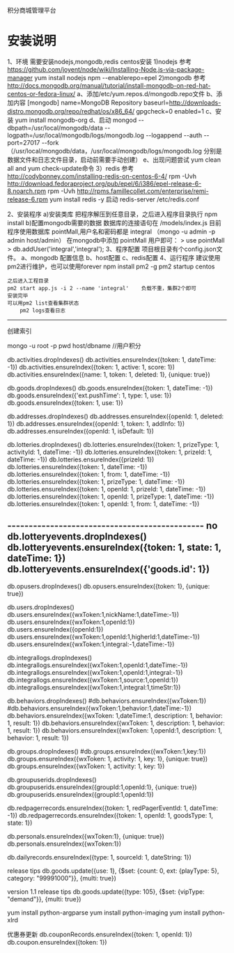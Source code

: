积分商城管理平台

安装说明
=====
1、环境
    需要安装nodejs,mongodb,redis
    centos安装
    1)nodejs  参考 https://github.com/joyent/node/wiki/Installing-Node.js-via-package-manager
        yum install nodejs npm --enablerepo=epel
    2)mongodb 参考 http://docs.mongodb.org/manual/tutorial/install-mongodb-on-red-hat-centos-or-fedora-linux/
        a、添加/etc/yum.repos.d/mongodb.repo文件
        b、添加内容
            [mongodb]
            name=MongoDB Repository
            baseurl=http://downloads-distro.mongodb.org/repo/redhat/os/x86_64/
            gpgcheck=0
            enabled=1
        c、安装
            yum install mongodb-org
        d、启动
            mongod --dbpath=/usr/local/mongodb/data --logpath=/usr/local/mongodb/logs/mongodb.log --logappend  --auth --port=27017 --fork
            （/usr/local/mongodb/data，/usr/local/mongodb/logs/mongodb.log 分别是数据文件和日志文件目录，启动前需要手动创建）
        e、出现问题尝试 yum clean all and yum check-update命令
    3）redis 参考 http://codybonney.com/installing-redis-on-centos-6-4/
        rpm -Uvh http://download.fedoraproject.org/pub/epel/6/i386/epel-release-6-8.noarch.rpm
        rpm -Uvh http://rpms.famillecollet.com/enterprise/remi-release-6.rpm
        yum install redis -y
        启动
        redis-server /etc/redis.conf

2、安装程序
    a)安装类库  把程序解压到任意目录，之后进入程序目录执行 npm install
    b)配置mongodb需要的数据
        数据库的连接语句在 /models/index.js
        目前程序使用数据库 pointMall,用户名和密码都是 integral
        （mongo -u admin -p admin host/admin）
        在mongodb中添加 pointMall 用户即可：
            > use pointMall
            > db.addUser('integral','integral');
3、程序配置
    项目根目录有个config.json文件。
    a、mongodb 配置信息 b、host配置 c、redis配置
4、运行程序
    建议使用pm2进行维护，也可以使用forever
    npm install pm2 -g
    pm2 startup centos

    之后进入工程目录
    pm2 start app.js -i 2 --name 'integral'    负载不重，集群2个即可
    安装完毕
    可以用pm2 list查看集群状态
        pm2 logs查看日志


---------------------------------------------------------------------------------------------------
创建索引

mongo -u root -p pwd host/dbname
//用户积分


db.activities.dropIndexes()
db.activities.ensureIndex({token: 1, dateTime: -1})
db.activities.ensureIndex({token: 1, active: 1, score: 1})
db.activities.ensureIndex({name: 1, token: 1, deleted: 1}, {unique: true})

db.goods.dropIndexes()
db.goods.ensureIndex({token: 1, dateTime: -1})
db.goods.ensureIndex({'ext.pushTime': 1, type: 1, use: 1})
db.goods.ensureIndex({token: 1, use: 1})

db.addresses.dropIndexes()
db.addresses.ensureIndex({openId: 1, deleted: 1})
db.addresses.ensureIndex({openId: 1, token: 1, addInfo: 1})
db.addresses.ensureIndex({openId: 1, isDefault: 1})

db.lotteries.dropIndexes()
db.lotteries.ensureIndex({token: 1, prizeType: 1, activityId: 1, dateTime: -1})
db.lotteries.ensureIndex({token: 1, prizeId: 1, dateTime: -1})
db.lotteries.ensureIndex({prizeId: 1})
db.lotteries.ensureIndex({token: 1, dateTime: -1})
db.lotteries.ensureIndex({token: 1, from: 1, dateTime: -1})
db.lotteries.ensureIndex({token: 1, prizeType: 1, dateTime: -1})
db.lotteries.ensureIndex({token: 1, openId: 1, prizeId: 1, dateTime: -1})
db.lotteries.ensureIndex({token: 1, openId: 1, prizeType: 1, dateTime: -1})
db.lotteries.ensureIndex({token: 1, openId: 1, from: 1, dateTime: -1})

---------------------------------------------- no
db.lotteryevents.dropIndexes()
db.lotteryevents.ensureIndex({token: 1, state: 1, dateTime: 1})
db.lotteryevents.ensureIndex({'goods.id': 1})
----------------------------------------------

db.opusers.dropIndexes()
db.opusers.ensureIndex({token: 1}, {unique: true})

db.users.dropIndexes()
db.users.ensureIndex({wxToken:1,nickName:1,dateTime:-1})
db.users.ensureIndex({wxToken:1,openId:1})
db.users.ensureIndex({openId:1})
db.users.ensureIndex({wxToken:1,openId:1,higherId:1,dateTime:-1})
db.users.ensureIndex({wxToken:1,integral:-1,dateTime:-1})

db.integrallogs.dropIndexes()
db.integrallogs.ensureIndex({wxToken:1,openId:1,dateTime:-1})
db.integrallogs.ensureIndex({wxToken:1,openId:1,integral:-1})
db.integrallogs.ensureIndex({wxToken:1,source:1,openId:1})
db.integrallogs.ensureIndex({wxToken:1,integral:1,timeStr:1})

db.behaviors.dropIndexes()
#db.behaviors.ensureIndex({wxToken:1})
#db.behaviors.ensureIndex({wxToken:1,behavior:1,dateTime:-1})
db.behaviors.ensureIndex({wxToken: 1,dateTime:1, description: 1, behavior: 1, result: 1})
db.behaviors.ensureIndex({wxToken: 1, description: 1, behavior: 1, result: 1})
db.behaviors.ensureIndex({wxToken: 1,openId:1, description: 1, behavior: 1, result: 1})

db.groups.dropIndexes()
#db.groups.ensureIndex({wxToken:1,key:1})
db.groups.ensureIndex({wxToken: 1, activity: 1, key: 1}, {unique: true})
db.groups.ensureIndex({wxToken: 1, activity: 1, key: 1})


db.groupuserids.dropIndexes()
db.groupuserids.ensureIndex({groupId:1,openId:1}, {unique: true})
db.groupuserids.ensureIndex({groupId:1,openId:1})

db.redpagerrecords.ensureIndex({token: 1, redPagerEventId: 1, dateTime: -1})
db.redpagerrecords.ensureIndex({token: 1, openId: 1, goodsType: 1, state: 1})


db.personals.ensureIndex({wxToken:1}, {unique: true})
db.personals.ensureIndex({wxToken:1})

db.dailyrecords.ensureIndex({type: 1, sourceId: 1, dateString: 1})


release tips
db.goods.update({use: 1}, {$set: {count: 0, ext: {playType: 5}, category: "99991000"}}, {multi: true})

version 1.1 release tips
db.goods.update({type: 105}, {$set: {vipType: "demand"}}, {multi: true})

yum install python-argparse
yum install python-imaging
yum install python-xlrd


优惠券更新
db.couponRecords.ensureIndex({token: 1, openId: 1})
db.coupon.ensureIndex({token: 1})